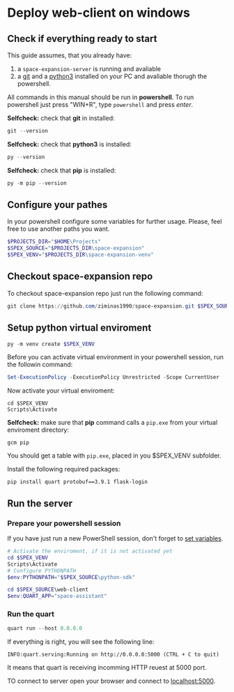 # Deploy web-client on windows

## Check if everything ready to start
This guide assumes, that you already have:
1. a `space-expansion-server` is running and avaliable
2. a [git](https://git-scm.com/) and a [python3](https://www.python.org/downloads/) installed on your PC and avaliable thorugh the powershell.

All commands in this manual should be run in **powershell**. To run powershell just press "WIN+R", type `powershell` and press *enter*.

**Selfcheck:** check that **git** in installed:
```powershell
git --version
```
**Selfcheck:** check that **python3** is installed:
```powershell
py --version
```
**Selfcheck:** check that **pip** is installed:
```powershell
py -m pip --version
```

## Configure your pathes
In your powershell configure some variables for further usage. Please, feel free to use another paths you want.
```powershell
$PROJECTS_DIR="$HOME\Projects"
$SPEX_SOURCE="$PROJECTS_DIR\space-expansion"
$SPEX_VENV="$PROJECTS_DIR\space-expansion-venv"
```

## Checkout space-expansion repo
To checkout space-expansion repo just run the following command:
```powershell
git clone https://github.com/ziminas1990/space-expansion.git $SPEX_SOURCE
```

## Setup python virtual enviroment
```powershell
py -m venv create $SPEX_VENV
```
Before you can activate virtual environment in your powershell session, run the followin command:
```powershell
Set-ExecutionPolicy -ExecutionPolicy Unrestricted -Scope CurrentUser
```
Now activate your virtual enviroment:
```
cd $SPEX_VENV
Scripts\Activate
```
**Selfcheck:** make sure that **pip** command calls a `pip.exe` from your virtual enviroment directory:
```
gcm pip
```
You should get a table with `pip.exe`, placed in you $SPEX_VENV subfolder.

Install the following required packages:
```
pip install quart protobuf==3.9.1 flask-login
```

## Run the server
### Prepare your powershell session
If you have just run a new PowerShell session, don't forget to [set variables](#configure-your-pathes).

```powershell
# Activate the enviroment, if it is not activated yet
cd $SPEX_VENV
Scripts\Activate
# Configure PYTHONPATH
$env:PYTHONPATH="$SPEX_SOURCE\python-sdk"

cd $SPEX_SOURCE\web-client
$env:QUART_APP="space-assistant"
```

### Run the quart
```powershell
quart run --host 0.0.0.0
```

If everything is right, you will see the following line:
```
INFO:quart.serving:Running on http://0.0.0.0:5000 (CTRL + C to quit)
```

It means that quart is receiving incomming HTTP reuest at 5000 port.

TO connect to server open your browser and connect to [localhost:5000](http://localhost:5000).

